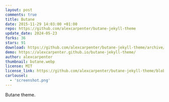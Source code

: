 ```yaml
---
layout: post
comments: true
title: Butane
date: 2015-11-29 14:03:00 +01:00
repo: https://github.com/alexcarpenter/butane-jekyll-theme
update_date: 2024-05-23
forks: 36
stars: 91
download: https://github.com/alexcarpenter/butane-jekyll-theme/archive/gh-pages.zip
demo: https://alexcarpenter.github.io/butane-jekyll-theme/
author: alexcarpenter
thumbnail: butane.webp
license: MIT
license_link: https://github.com/alexcarpenter/butane-jekyll-theme/blob/gh-pages/LICENSE
carlousel:
  - 'screenshot.png'
---
```


Butane theme.
